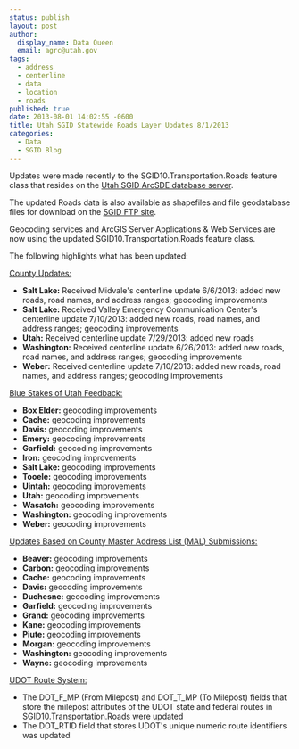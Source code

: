 ```yaml
---
status: publish
layout: post
author:
  display_name: Data Queen
  email: agrc@utah.gov
tags:
  - address
  - centerline
  - data
  - location
  - roads
published: true
date: 2013-08-01 14:02:55 -0600
title: Utah SGID Statewide Roads Layer Updates 8/1/2013
categories:
  - Data
  - SGID Blog
---
```

<p>Updates were made recently to the SGID10.Transportation.Roads feature class that resides on the <a href="{{ "/data/how-to-connect-to-the-sgid-via-sde/" | prepend: site.baseurl }}">Utah SGID ArcSDE database server</a>.</p>
<p>The updated Roads data is also available as shapefiles and file geodatabase files for download on the <a href="ftp://ftp.agrc.utah.gov/UtahSGID_Vector/UTM12_NAD83/TRANSPORTATION/PackagedData/_Statewide/UtahRoadAndHighwaySystem/">SGID FTP site</a>.</p>
<p>Geocoding services and ArcGIS Server Applications & Web Services are now using the updated SGID10.Transportation.Roads feature class.</p>
<p>The following highlights what has been updated:</p>
<p><span style="text-decoration: underline;">County Updates:</span></p>
<ul>
<li><strong>Salt Lake:</strong> Received Midvale's centerline update 6/6/2013: added new roads, road names, and address ranges; geocoding improvements</li>
<li><strong>Salt Lake:</strong> Received Valley Emergency Communication Center's centerline update 7/10/2013: added new roads, road names, and address ranges; geocoding improvements</li>
<li><strong>Utah:</strong> Received centerline update 7/29/2013: added new roads</li>
<li><strong>Washington:</strong> Received centerline update 6/26/2013: added new roads, road names, and address ranges; geocoding improvements</li>
<li><strong>Weber:</strong> Received centerline update 7/10/2013: added new roads, road names, and address ranges; geocoding improvements</li>
</ul>
<p><span style="text-decoration: underline;">Blue Stakes of Utah Feedback:</span></p>
<ul>
<li><strong>Box Elder:</strong> geocoding improvements</li>
<li><strong>Cache:</strong> geocoding improvements</li>
<li><strong>Davis:</strong> geocoding improvements</li>
<li><strong>Emery:</strong> geocoding improvements</li>
<li><strong>Garfield:</strong> geocoding improvements</li>
<li><strong>Iron:</strong> geocoding improvements</li>
<li><strong>Salt Lake:</strong> geocoding improvements</li>
<li><strong>Tooele:</strong> geocoding improvements</li>
<li><strong>Uintah:</strong> geocoding improvements</li>
<li><strong>Utah:</strong> geocoding improvements</li>
<li><strong>Wasatch:</strong> geocoding improvements</li>
<li><strong>Washington:</strong> geocoding improvements</li>
<li><strong>Weber:</strong> geocoding improvements</li>
</ul>
<p><span style="text-decoration: underline;">Updates Based on County Master Address List (MAL) Submissions:</span></p>
<ul>
<li><strong>Beaver:</strong> geocoding improvements</li>
<li><strong>Carbon:</strong> geocoding improvements</li>
<li><strong>Cache:</strong> geocoding improvements</li>
<li><strong>Davis:</strong> geocoding improvements</li>
<li><strong>Duchesne:</strong> geocoding improvements</li>
<li><strong>Garfield:</strong> geocoding improvements</li>
<li><strong>Grand:</strong> geocoding improvements</li>
<li><strong>Kane:</strong> geocoding improvements</li>
<li><strong>Piute:</strong> geocoding improvements</li>
<li><strong>Morgan:</strong> geocoding improvements</li>
<li><strong>Washington:</strong> geocoding improvements</li>
<li><strong>Wayne:</strong> geocoding improvements</li>
</ul>
<p><span style="text-decoration: underline;">UDOT Route System:</span></p>
<ul>
<li>The DOT_F_MP (From Milepost) and DOT_T_MP (To Milepost) fields that store the milepost attributes of the UDOT state and federal routes in SGID10.Transportation.Roads were updated</li>
<li>The DOT_RTID field that stores UDOT's unique numeric route identifiers was updated</li>
</ul>
